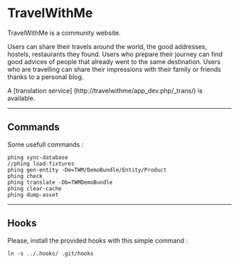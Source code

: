TravelWithMe
============

TravelWithMe is a community website.

Users can share their travels around the world, the good addresses, hostels, restaurants they found.
Users who prepare their journey can find good advices of people that already went to the same destination.
Users who are travelling can share their impressions with their family or friends thanks to a personal blog.

A [translation service] (http://travelwithme/app_dev.php/_trans/) is available.

---

Commands
--------

Some usefull commands :

    phing sync-database
    //phing load-fixtures
    phing gen-entity -De=TWM/DemoBundle/Entity/Product
    phing check
    phing translate -Db=TWMDemoBundle
    phing clear-cache
    phing dump-asset

---

Hooks
-----

Please, install the provided hooks with this simple command :

    ln -s ../.hooks/ .git/hooks
